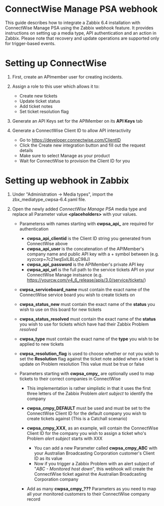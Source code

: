 # ConnectWise Manage PSA webhook

This guide describes how to integrate a Zabbix 6.4 installation with ConnectWise Manage PSA using the Zabbix webhook feature. It provides instructions on setting up a media type, API authentication and an action in Zabbix.
Please note that recovery and update operations are supported only for trigger-based events.

# Setting up ConnectWise

1. First, create an APImember user for creating incidents.

2. Assign a role to this user which allows it to:

   - Create new tickets
   - Update ticket status
   - Add ticket notes
   - Set ticket resolution flag

3. Generate an API Keys set for the APIMember on its **API Keys** tab

4. Generate a ConnectWise Client ID to allow API interactivity

   - Go to https://developer.connectwise.com/ClientID
   - Click the Create new integration button and fill out the request details
   - Make sure to select Manage as your product
   - Wait for ConnectWise to provision the Client ID for you
   
# Setting up webhook in Zabbix

1. Under "Administration -> Media types", import the zbx_mediatype_cwpsa-6.4.yaml file.
   
2. Open the newly added *ConnectWise Manage PSA* media type and replace all Parameter value **\<placeholders\>** with your values.

   - Parameterss with names starting with **cwpsa_api_** are required for authentication
     - **cwpsa_api_clientid** is the Client ID string you generated from ConnectWise above
     - **cwpsa_api_user** is the concatenation of the APIMember's company name and public API key with a + symbol between
       (e.g. xyzcorp+7c21wqSxILBLqC98J)
     - **cwpsa_api_password** is the APIMember's private API key
     - **cwpsa_api_url** is the full path to the service tickets API on your ConnectWise Manage instsance (e.g. https://yourcw.com/v4_6_release/apis/3.0/service/tickets/)

   - **cwpsa_serviceboard_name** must contain the exact name of the ConnectWise service board you wish to create tickets on
  
   - **cwpsa_status_new** must contain the exact name of the **status** you wish to use on this board for new tickets
  
   - **cwpsa_status_resolved** must contain the exact name of the **status** you wish to use for tickets which have had their Zabbix Problem *resolved*
  
   - **cwpsa_type** must contain the exact name of the **type** you wish to be applied to new tickets
  
   - **cwpsa_resolution_flag** is used to choose whether or not you wish to set the **Resolution** flag against the ticket note added when a ticket is update on Problem resolution
     This value must be true or false

   - Parameters starting with **cwpsa_cmpy_** are optionally used to map tickets to their correct companies in ConnectWise
      - This implementation is rather simplistic in that it uses the first three letters of the Zabbix Problem *alert subject* to identify the company

      - **cwpsa_cmpy_DEFAULT** must be used and must be set to the ConnectWise Client ID for the default company you wish to create tickets against (This is a Catchall scenario)
      - **cwpsa_cmpy_XXX**, as an example, will contain the ConnectWise Client ID for the company you wish to assign a ticket who's Problem *alert subject* starts with XXX

         - You can add a new Parameter called **cwpsa_cmpy_ABC** with your Australian Broadcasting Corporation customer's Client ID as its value
         - Now if you trigger a Zabbix Problem with an alert subject of "*ABC - Monitored host down*", this webhook will create the ConnectWise ticket against the Australian Broadcasting Corporation company

      - Add as many **cwpsa_cmpy_???** Parameters as you need to map all your monitored customers to their ConnectWise company record
